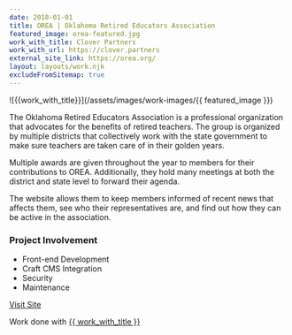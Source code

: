 ```yaml
---
date: 2018-01-01
title: OREA | Oklahoma Retired Educators Association
featured_image: orea-featured.jpg
work_with_title: Clover Partners
work_with_url: https://clover.partners
external_site_link: https://orea.org/
layout: layouts/work.njk
excludeFromSitemap: true
---
```


![{{work_with_title}}](/assets/images/work-images/{{ featured_image }})

The Oklahoma Retired Educators Association is a professional organization that advocates for the benefits of retired teachers. The group is organized by multiple districts that collectively work with the state government to make sure teachers are taken care of in their golden years.

Multiple awards are given throughout the year to members for their contributions to OREA. Additionally, they hold many meetings at both the district and state level to forward their agenda.

The website allows them to keep members informed of recent news that affects them, see who their representatives are, and find out how they can be active in the association.

### Project Involvement

- Front-end Development
- Craft CMS Integration
- Security
- Maintenance

<a class="button" href="{{ external_site_link }}">Visit Site</a>

Work done with <a href="{{ work_with_url }}" target="_blank">{{ work_with_title }}</a>
